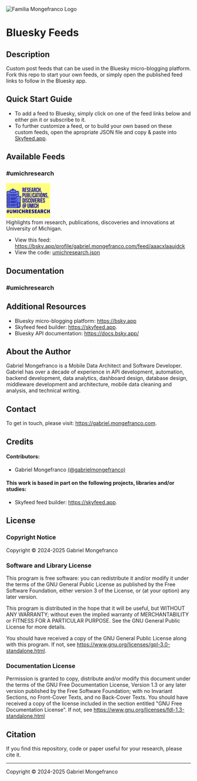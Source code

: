 ![Familia Mongefranco Logo](https://avatars.githubusercontent.com/u/42566530?s=400&u=47b770f0042e87f559edaef88a68cae8529595d2&v=4 "mongefranco.com")

# Bluesky Feeds

## Description
Custom post feeds that can be used in the Bluesky micro-blogging platform. Fork this repo to start your own feeds, or simply open the published feed links to follow in the Bluesky app.


## Quick Start Guide
+ To add a feed to Bluesky, simply click on one of the feed links below and either pin it or subscribe to it.
+ To further customize a feed, or to build your own based on these custom feeds, open the apropriate JSON file and copy & paste into [Skyfeed.app](https://skyfeed.app).
  


## Available Feeds
### #umichresearch
<img src="images/umichresearch.png" alt="#umichresearch feed logo" title="#umichresearch feed" style="width: 120px;" width="120px" /><br />
Highlights from research, publications, discoveries and innovations at University of Michigan.
+ View this feed: https://bsky.app/profile/gabriel.mongefranco.com/feed/aaacxlaaujdck
+ View the code: [umichresearch.json](umichresearch.json)


## Documentation

### #umichresearch



## Additional Resources
+ Bluesky micro-blogging platform: https://bsky.app
+ Skyfeed feed builder: https://skyfeed.app.
+ Bluesky API documentation: https://docs.bsky.app/



## About the Author
Gabriel Mongefranco is a Mobile Data Architect and Software Developer. Gabriel has over a decade of experience in API development, automation, backend development, data analytics, dashboard design, database design, middleware development and architecture, mobile data cleaning and analysis, and technical writing.



## Contact
To get in touch, please visit: https://gabriel.mongefranco.com.


## Credits
#### Contributors:
+ Gabriel Mongefranco [(@gabrielmongefranco)](https://github.com/gabrielmongefranco)



#### This work is based in part on the following projects, libraries and/or studies:
+ Skyfeed feed builder: https://skyfeed.app.


## License
### Copyright Notice
Copyright © 2024-2025 Gabriel Mongefranco


### Software and Library License
This program is free software: you can redistribute it and/or modify it under the terms of the GNU General Public License as published by the Free Software Foundation, either version 3 of the License, or (at your option) any later version.

This program is distributed in the hope that it will be useful, but WITHOUT ANY WARRANTY; without even the implied warranty of MERCHANTABILITY or FITNESS FOR A PARTICULAR PURPOSE. See the GNU General Public License for more details.

You should have received a copy of the GNU General Public License along with this program. If not, see <https://www.gnu.org/licenses/gpl-3.0-standalone.html>.


### Documentation License
Permission is granted to copy, distribute and/or modify this document 
under the terms of the GNU Free Documentation License, Version 1.3 
or any later version published by the Free Software Foundation; 
with no Invariant Sections, no Front-Cover Texts, and no Back-Cover Texts. 
You should have received a copy of the license included in the section entitled "GNU 
Free Documentation License". If not, see <https://www.gnu.org/licenses/fdl-1.3-standalone.html>



## Citation
If you find this repository, code or paper useful for your research, please cite it.

----

Copyright © 2024-2025 Gabriel Mongefranco
